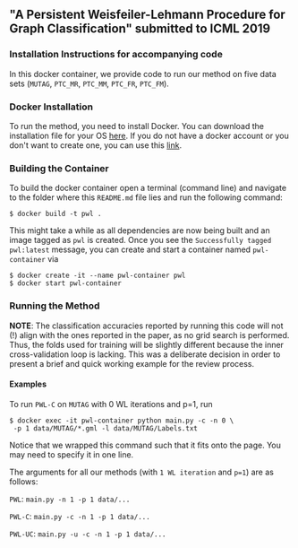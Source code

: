 ## "A Persistent Weisfeiler-Lehmann Procedure for Graph Classification" submitted to ICML 2019
### Installation Instructions for accompanying code

In this docker container, we provide code to run our method on five data sets (`MUTAG`, `PTC_MR`, `PTC_MM`, `PTC_FR`, `PTC_FM`). 

### Docker Installation
To run the method, you need to install Docker. You can download the installation file for your OS [here](https://www.docker.com/get-started).
If you do not have a docker account or you don't want to create one, you can use this [link](https://download.docker.com).

### Building the Container
To build the docker container open a terminal (command line) and navigate to the folder where this `README.md` file lies and run the following command:
```
$ docker build -t pwl .
```

This might take a while as all dependencies are now being built and an image tagged as `pwl` is created. 
Once you see the `Successfully tagged pwl:latest` message, you can create and start a container named `pwl-container` via

```
$ docker create -it --name pwl-container pwl
$ docker start pwl-container
```

### Running the Method

**NOTE**: The classification accuracies reported by running this code will not (!) align with the ones reported in the paper, as no grid search is performed. Thus, the folds used for training will be slightly different because the inner cross-validation loop is lacking. This was a deliberate decision in order to present a brief and quick working example for the review process.

#### Examples

To run `PWL-C` on `MUTAG` with 0 WL iterations and p=1, run 
```
$ docker exec -it pwl-container python main.py -c -n 0 \
 -p 1 data/MUTAG/*.gml -l data/MUTAG/Labels.txt
```

Notice that we wrapped this command such that it fits onto the page. You
may need to specify it in one line.

The arguments for all our methods (with `1 WL iteration` and `p=1`) are as follows:

`PWL`: `main.py -n 1 -p 1 data/...`

`PWL-C`: `main.py -c -n 1 -p 1 data/...`

`PWL-UC`: `main.py -u -c -n 1 -p 1 data/...`

